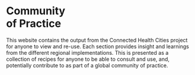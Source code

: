 ---
---

# Community <br> of Practice

This website contains the output from the Connected Health Cities project for anyone to view and re-use. Each section provides insight and learnings from the different regional implementations. This is presented as a collection of recipes for anyone to be able to consult and use, and, potentially contribute to as part of a global community of practice.
